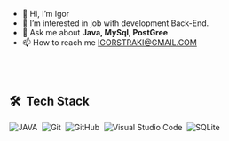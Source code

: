 - 👋 Hi, I’m Igor
- 👀 I’m interested in job with development Back-End.
- 💬 Ask me about **Java, MySql, PostGree**
- 📫 How to reach me IGORSTRAKI@GMAIL.COM

<br><br>

## 🛠 &nbsp;Tech Stack

![JAVA](https://img.shields.io/badge/Java-ED8B00?style=for-the-badge&logo=openjdk&logoColor=white)&nbsp;
![Git](https://img.shields.io/badge/-Git-05122A?style=flat&logo=git)&nbsp;
![GitHub](https://img.shields.io/badge/-GitHub-05122A?style=flat&logo=github)&nbsp;
![Visual Studio Code](https://img.shields.io/badge/-Visual%20Studio%20Code-05122A?style=flat&logo=visual-studio-code&logoColor=007ACC)&nbsp;
![SQLite](https://img.shields.io/badge/-SQLite-05122A?style=flat&logo=sqlite)&nbsp;

<br><br>
